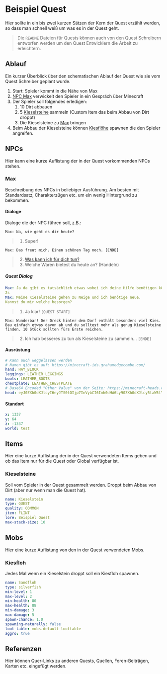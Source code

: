 # Beispiel Quest

Hier sollte in ein bis zwei kurzen Sätzen der Kern der Quest erzählt werden, so dass man schnell weiß um was es in der Quest geht.

> Die `README` Dateien für Quests können auch von den Quest Schreibern entworfen werden um den Quest Entwicklern die Arbeit zu erleichtern.

## Ablauf

Ein kurzer Überblick über den schematischen Ablauf der Quest wie sie vom Quest Schreiber geplant wurde.

1. Start: Spieler kommt in die Nähe von Max
2. [NPC Max](#max) verwickelt den Spieler in ein Gespräch über Minecraft
3. Der Spieler soll folgendes erledigen:
    1. 10 Dirt abbauen
    2. 5 [Kieselsteine](#kieselsteine) sammeln (Custom Item das beim Abbau von Dirt droppt)
    3. Die Kieselsteine zu [Max](#max) bringen
4. Beim Abbau der Kieselsteine können [Kiesflöhe](#kiesfloehe) spawnen die den Spieler angreifen.

## NPCs

Hier kann eine kurze Auflistung der in der Quest vorkommenden NPCs stehen.

### Max

Beschreibung des NPCs in beliebiger Ausführung. Am besten mit Standardsatz, Charakterzügen etc. um ein wenig Hintergrund zu bekommen.

#### Dialoge

Dialoge die der NPC führen soll, z.B.:

`Max: Na, wie geht es dir heute?`

> 1. Super!

`Max: Das freut mich. Einen schönen Tag noch. [ENDE]`

> 2. [Was kann ich für dich tun?](#quest-dialog)
> 3. Welche Waren bietest du heute an? (Handeln)

##### Quest Dialog

```yml
Max: Ja da gibt es tatsächlich etwas wobei ich deine Hilfe benötigen könnte.
2s
Max: Meine Kieselsteine gehen zu Neige und ich benötige neue.
Kannst du mir welche besorgen?
```

> 1. Ja klar! `[QUEST START]`

`Max: Wunderbar! Der Dreck hinter dem Dorf enthält besonders viel Kies. Bau einfach etwas davon ab und du solltest mehr als genug Kieselsteine finden. 10 Stück sollten fürs Erste reichen.`

> 2. Ich hab besseres zu tun als Kieselsteine zu sammeln... `[ENDE]`

#### Ausrüstung

```yml
# Kann auch weggelassen werden
# Namen gibt es auf: https://minecraft-ids.grahamedgecombe.com/
hand: HAY_BLOCK
leggings: LEATHER_LEGGINGS
boots: LEATHER_BOOTS
chestplate: LEATHER_CHESTPLATE
# Base64 Encoded "Other Value" von der Seite: https://minecraft-heads.com/custom/heads
head: eyJ0ZXh0dXJlcyI6eyJTS0lOIjp7InVybCI6Imh0dHA6Ly90ZXh0dXJlcy5taW5lY3JhZnQubmV0L3RleHR1cmUvMjRkMTk0NDE5MTYxOTY4MWViNjg4MWE0OGFlMmM5NTRkNzViNDMzNmQ0YjUzODhhOGVlOWRlNTZiMTg0YjhjMiJ9fX0=
```

#### Standort

```yml
x: 1337
y: 64
z: -1337
world: test
```

## Items

Hier eine kurze Auflistung der in der Quest verwendeten Items geben und ob das Item nur für die Quest oder Global verfügbar ist.

### Kieselsteine

Soll vom Spieler in der Quest gesammelt werden. Droppt beim Abbau von Dirt (aber nur wenn man die Quest hat).

```yml
name: Kieselstein
type: QUEST
quality: COMMON
item: FLINT
lore: Beispiel Quest
max-stack-size: 10
```

## Mobs

Hier eine kurze Auflistung von den in der Quest verwendeten Mobs.

### Kiesfloh

Jedes Mal wenn ein Kieselstein droppt soll ein Kiesfloh spawnen.

```yml
name: Sandfloh
type: silverfish
min-level: 1
max-level: 2
min-health: 80
max-health: 88
min-damage: 3
max-damage: 5
spawn-chance: 1.0
spawning-naturally: false
loot-table: mobs.default-loottable
aggro: true
```

## Referenzen

Hier können Quer-Links zu anderen Quests, Quellen, Foren-Beiträgen, Karten etc. eingefügt werden.